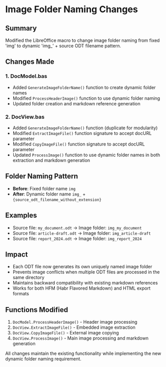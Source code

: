 # Image Folder Naming Changes

## Summary
Modified the LibreOffice macro to change image folder naming from fixed 'img' to dynamic 'img_' + source ODT filename pattern.

## Changes Made

### 1. DocModel.bas
- Added `GenerateImageFolderName()` function to create dynamic folder names
- Modified `ProcessHeaderImage()` function to use dynamic folder naming
- Updated folder creation and markdown reference generation

### 2. DocView.bas  
- Added `GenerateImageFolderName()` function (duplicate for modularity)
- Modified `ExtractImageFile()` function signature to accept docURL parameter
- Modified `CopyImageFile()` function signature to accept docURL parameter
- Updated `ProcessImage()` function to use dynamic folder names in both extraction and markdown generation

## Folder Naming Pattern
- **Before**: Fixed folder name `img`
- **After**: Dynamic folder name `img_` + `{source_odt_filename_without_extension}`

## Examples
- Source file: `my_document.odt` → Image folder: `img_my_document`
- Source file: `article-draft.odt` → Image folder: `img_article-draft`
- Source file: `report_2024.odt` → Image folder: `img_report_2024`

## Impact
- Each ODT file now generates its own uniquely named image folder
- Prevents image conflicts when multiple ODT files are processed in the same directory
- Maintains backward compatibility with existing markdown references
- Works for both HFM (Habr Flavored Markdown) and HTML export formats

## Functions Modified
1. `DocModel.ProcessHeaderImage()` - Header image processing
2. `DocView.ExtractImageFile()` - Embedded image extraction  
3. `DocView.CopyImageFile()` - External image copying
4. `DocView.ProcessImage()` - Main image processing and markdown generation

All changes maintain the existing functionality while implementing the new dynamic folder naming requirement.